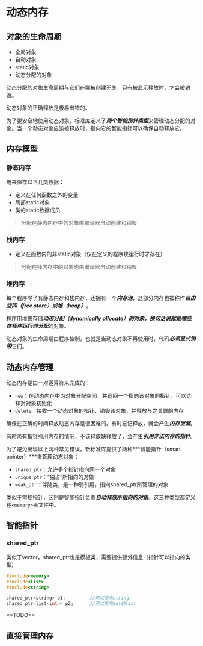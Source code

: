 # 动态内存

## 对象的生命周期

* 全局对象
* 自动对象
* static对象
* 动态分配的对象

动态分配的对象生命周期与它们在哪被创建无关，只有被显示释放时，才会被销毁。

动态对象的正确释放是极易出错的。

为了更安全地使用动态对象，标准库定义了***两个智能指针类型***来管理动态分配的对象。当一个动态对象应该被释放时，指向它的智能指针可以确保自动释放它。

## 内存模型

### 静态内存

用来保存以下几类数据：

* 定义在任何函数之外的变量
* 局部static对象
* 类的static数据成员

> 分配在静态内存中的对象由编译器自动创建和销毁



### 栈内存

* 定义在函数内的非static对象（仅在定义的程序块运行时才存在）

> 分配在栈内存中的对象也由编译器自动创建和销毁



### 堆内存

每个程序除了有静态内存和栈内存，还拥有一个***内存池***，这部分内存也被称作***自由空间（free store）***或***堆（heap）***。

程序用堆来存储***动态分配（dynamically allocate）***的对象，换句话说就是哪些在程序***运行时分配***的对象。

动态对象的生命周期由程序控制，也就是当动态对象不再使用时，代码***必须显式销毁***它们。



## 动态内存管理

动态内存是由一对运算符来完成的：

* `new`：在动态内存中为对象分配空间，并返回一个指向该对象的指针，可以选择对对象初始化
* `delete`：接收一个动态对象的指针，销毁该对象，并释放与之关联的内存



确保在正确的时间释放动态内存是很困难的。有时忘记释放，就会产生***内存泄漏***。

有时尚有指针引用内存的情况，不该释放缺释放了，会产生***引用非法内存的指针***。



为了避免出现以上两种常见错误，新标准库提供了两种***智能指针（smart pointer）***来管理动态对象：

* `shared_ptr`：允许多个指针指向同一个对象
* `unique_ptr`：“独占”所指向的对象
* `weak_ptr`：伴随类，是一种弱引用，指向shared_ptr所管理的对象

类似于常规指针，区别是智能指针负责***自动释放所指向的对象***。这三种类型都定义在`<memory>`头文件中。



## 智能指针

### shared_ptr

类似于vector，shared_ptr也是模板类，需要提供额外信息（指针可以指向的类型）

```c++
#include<memory>
#include<list>
#include<string>

shared_ptr<string> p1;         //可以指向string
shared_ptr<list<int>> p2;      //可以指向int的list
```

==TODO==



## 直接管理内存